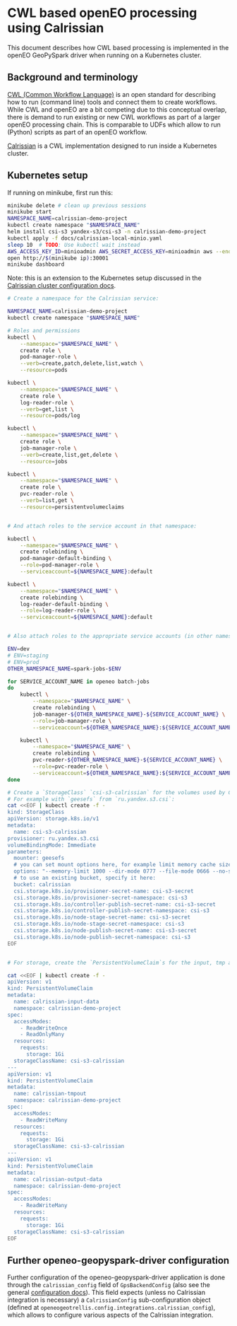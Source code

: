 # CWL based openEO processing using Calrissian

This document describes how CWL based processing is implemented
in the openEO GeoPySpark driver when running on a Kubernetes cluster.

## Background and terminology

[CWL (Common Workflow Language)](https://www.commonwl.org) is an open standard
for describing how to run (command line) tools and connect them to create workflows.
While CWL and openEO are a bit competing due to this conceptual overlap,
there is demand to run existing or new CWL workflows as part of a larger openEO processing chain.
This is comparable to UDFs which allow to run (Python) scripts as part of an openEO workflow.

[Calrissian](https://duke-gcb.github.io/calrissian/) is a CWL implementation
designed to run inside a Kubernetes cluster.


## Kubernetes setup

If running on minikube, first run this:

```bash
minikube delete # clean up previous sessions
minikube start
NAMESPACE_NAME=calrissian-demo-project
kubectl create namespace "$NAMESPACE_NAME"
helm install csi-s3 yandex-s3/csi-s3 -n calrissian-demo-project
kubectl apply -f docs/calrissian-local-minio.yaml
sleep 10  # TODO: Use kubectl wait instead
AWS_ACCESS_KEY_ID=minioadmin AWS_SECRET_ACCESS_KEY=minioadmin aws --endpoint-url http://$(minikube ip):30000 s3 mb s3://calrissian
open http://$(minikube ip):30001
minikube dashboard
```

Note: this is an extension to the Kubernetes setup discussed
in the [Calrissian cluster configuration docs](https://duke-gcb.github.io/calrissian/cluster-configuration/).

```bash
# Create a namespace for the Calrissian service:

NAMESPACE_NAME=calrissian-demo-project
kubectl create namespace "$NAMESPACE_NAME"

# Roles and permissions
kubectl \
    --namespace="$NAMESPACE_NAME" \
    create role \
    pod-manager-role \
    --verb=create,patch,delete,list,watch \
    --resource=pods

kubectl \
    --namespace="$NAMESPACE_NAME" \
    create role \
    log-reader-role \
    --verb=get,list \
    --resource=pods/log

kubectl \
    --namespace="$NAMESPACE_NAME" \
    create role \
    job-manager-role \
    --verb=create,list,get,delete \
    --resource=jobs

kubectl \
    --namespace="$NAMESPACE_NAME" \
    create role \
    pvc-reader-role \
    --verb=list,get \
    --resource=persistentvolumeclaims


# And attach roles to the service account in that namespace:

kubectl \
    --namespace="$NAMESPACE_NAME" \
    create rolebinding \
    pod-manager-default-binding \
    --role=pod-manager-role \
    --serviceaccount=${NAMESPACE_NAME}:default

kubectl \
    --namespace="$NAMESPACE_NAME" \
    create rolebinding \
    log-reader-default-binding \
    --role=log-reader-role \
    --serviceaccount=${NAMESPACE_NAME}:default


# Also attach roles to the appropriate service accounts (in other namespaces)

ENV=dev
# ENV=staging
# ENV=prod
OTHER_NAMESPACE_NAME=spark-jobs-$ENV

for SERVICE_ACCOUNT_NAME in openeo batch-jobs
do
    kubectl \
        --namespace="$NAMESPACE_NAME" \
        create rolebinding \
        job-manager-${OTHER_NAMESPACE_NAME}-${SERVICE_ACCOUNT_NAME} \
        --role=job-manager-role \
        --serviceaccount=${OTHER_NAMESPACE_NAME}:${SERVICE_ACCOUNT_NAME}

    kubectl \
        --namespace="$NAMESPACE_NAME" \
        create rolebinding \
        pvc-reader-${OTHER_NAMESPACE_NAME}-${SERVICE_ACCOUNT_NAME} \
        --role=pvc-reader-role \
        --serviceaccount=${OTHER_NAMESPACE_NAME}:${SERVICE_ACCOUNT_NAME}
done

# Create a `StorageClass` `csi-s3-calrissian` for the volumes used by Calrissian.
# For example with `geesefs` from `ru.yandex.s3.csi`:
cat <<EOF | kubectl create -f -
kind: StorageClass
apiVersion: storage.k8s.io/v1
metadata:
  name: csi-s3-calrissian
provisioner: ru.yandex.s3.csi
volumeBindingMode: Immediate
parameters:
  mounter: geesefs
  # you can set mount options here, for example limit memory cache size (recommended)
  options: "--memory-limit 1000 --dir-mode 0777 --file-mode 0666 --no-systemd --fsync-on-close --stat-cache-ttl 0"
  # to use an existing bucket, specify it here:
  bucket: calrissian
  csi.storage.k8s.io/provisioner-secret-name: csi-s3-secret
  csi.storage.k8s.io/provisioner-secret-namespace: csi-s3
  csi.storage.k8s.io/controller-publish-secret-name: csi-s3-secret
  csi.storage.k8s.io/controller-publish-secret-namespace: csi-s3
  csi.storage.k8s.io/node-stage-secret-name: csi-s3-secret
  csi.storage.k8s.io/node-stage-secret-namespace: csi-s3
  csi.storage.k8s.io/node-publish-secret-name: csi-s3-secret
  csi.storage.k8s.io/node-publish-secret-namespace: csi-s3
EOF


# For storage, create the `PersistentVolumeClaim`s for the input, tmp and output volumes.

cat <<EOF | kubectl create -f -
apiVersion: v1
kind: PersistentVolumeClaim
metadata:
  name: calrissian-input-data
  namespace: calrissian-demo-project
spec:
  accessModes:
    - ReadWriteOnce
    - ReadOnlyMany
  resources:
    requests:
      storage: 1Gi
  storageClassName: csi-s3-calrissian
---
apiVersion: v1
kind: PersistentVolumeClaim
metadata:
  name: calrissian-tmpout
  namespace: calrissian-demo-project
spec:
  accessModes:
    - ReadWriteMany
  resources:
    requests:
      storage: 1Gi
  storageClassName: csi-s3-calrissian
---
apiVersion: v1
kind: PersistentVolumeClaim
metadata:
  name: calrissian-output-data
  namespace: calrissian-demo-project
spec:
  accessModes:
    - ReadWriteMany
  resources:
    requests:
      storage: 1Gi
  storageClassName: csi-s3-calrissian
EOF

```


## Further openeo-geopyspark-driver configuration

Further configuration of the openeo-geopyspark-driver application
is done through the `calrissian_config` field of `GpsBackendConfig`
(also see the general [configuration docs](./configuration.md)).
This field expects (unless no Calrissian integration is necessary) a
`CalrissianConfig` sub-configuration object
(defined at `openeogeotrellis.config.integrations.calrissian_config`),
which allows to configure various aspects of the Calrissian integration.
